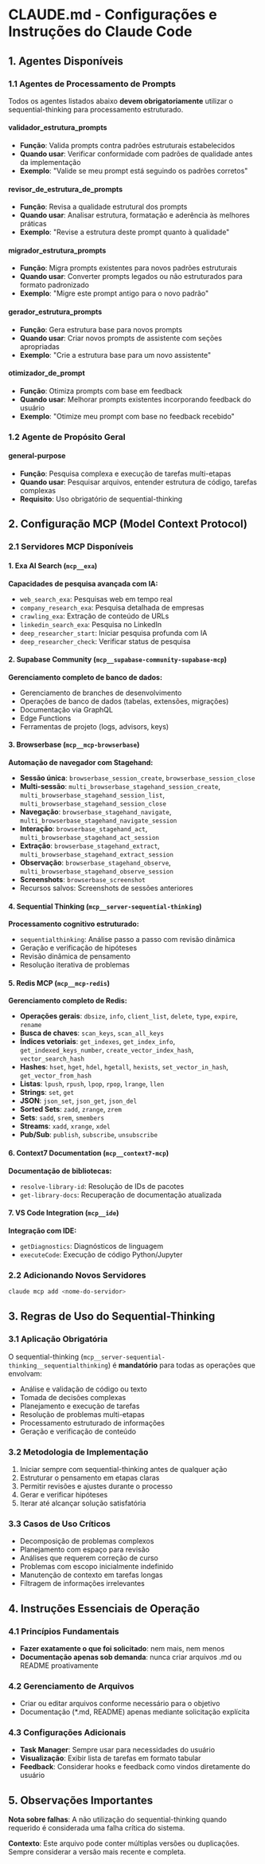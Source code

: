 # CLAUDE.md - Configurações e Instruções do Claude Code

## 1. Agentes Disponíveis

### 1.1 Agentes de Processamento de Prompts
Todos os agentes listados abaixo **devem obrigatoriamente** utilizar o sequential-thinking para processamento estruturado.

#### validador_estrutura_prompts
- **Função**: Valida prompts contra padrões estruturais estabelecidos
- **Quando usar**: Verificar conformidade com padrões de qualidade antes da implementação
- **Exemplo**: "Valide se meu prompt está seguindo os padrões corretos"

#### revisor_de_estrutura_de_prompts
- **Função**: Revisa a qualidade estrutural dos prompts
- **Quando usar**: Analisar estrutura, formatação e aderência às melhores práticas
- **Exemplo**: "Revise a estrutura deste prompt quanto à qualidade"

#### migrador_estrutura_prompts
- **Função**: Migra prompts existentes para novos padrões estruturais
- **Quando usar**: Converter prompts legados ou não estruturados para formato padronizado
- **Exemplo**: "Migre este prompt antigo para o novo padrão"

#### gerador_estrutura_prompts
- **Função**: Gera estrutura base para novos prompts
- **Quando usar**: Criar novos prompts de assistente com seções apropriadas
- **Exemplo**: "Crie a estrutura base para um novo assistente"

#### otimizador_de_prompt
- **Função**: Otimiza prompts com base em feedback
- **Quando usar**: Melhorar prompts existentes incorporando feedback do usuário
- **Exemplo**: "Otimize meu prompt com base no feedback recebido"

### 1.2 Agente de Propósito Geral

#### general-purpose
- **Função**: Pesquisa complexa e execução de tarefas multi-etapas
- **Quando usar**: Pesquisar arquivos, entender estrutura de código, tarefas complexas
- **Requisito**: Uso obrigatório de sequential-thinking

## 2. Configuração MCP (Model Context Protocol)

### 2.1 Servidores MCP Disponíveis

#### 1. Exa AI Search (`mcp__exa`)
**Capacidades de pesquisa avançada com IA:**
- `web_search_exa`: Pesquisas web em tempo real
- `company_research_exa`: Pesquisa detalhada de empresas
- `crawling_exa`: Extração de conteúdo de URLs
- `linkedin_search_exa`: Pesquisa no LinkedIn
- `deep_researcher_start`: Iniciar pesquisa profunda com IA
- `deep_researcher_check`: Verificar status de pesquisa

#### 2. Supabase Community (`mcp__supabase-community-supabase-mcp`)
**Gerenciamento completo de banco de dados:**
- Gerenciamento de branches de desenvolvimento
- Operações de banco de dados (tabelas, extensões, migrações)
- Documentação via GraphQL
- Edge Functions
- Ferramentas de projeto (logs, advisors, keys)

#### 3. Browserbase (`mcp__mcp-browserbase`)
**Automação de navegador com Stagehand:**
- **Sessão única**: `browserbase_session_create`, `browserbase_session_close`
- **Multi-sessão**: `multi_browserbase_stagehand_session_create`, `multi_browserbase_stagehand_session_list`, `multi_browserbase_stagehand_session_close`
- **Navegação**: `browserbase_stagehand_navigate`, `multi_browserbase_stagehand_navigate_session`
- **Interação**: `browserbase_stagehand_act`, `multi_browserbase_stagehand_act_session`
- **Extração**: `browserbase_stagehand_extract`, `multi_browserbase_stagehand_extract_session`
- **Observação**: `browserbase_stagehand_observe`, `multi_browserbase_stagehand_observe_session`
- **Screenshots**: `browserbase_screenshot`
- Recursos salvos: Screenshots de sessões anteriores

#### 4. Sequential Thinking (`mcp__server-sequential-thinking`)
**Processamento cognitivo estruturado:**
- `sequentialthinking`: Análise passo a passo com revisão dinâmica
- Geração e verificação de hipóteses
- Revisão dinâmica de pensamento
- Resolução iterativa de problemas

#### 5. Redis MCP (`mcp__mcp-redis`)
**Gerenciamento completo de Redis:**
- **Operações gerais**: `dbsize`, `info`, `client_list`, `delete`, `type`, `expire`, `rename`
- **Busca de chaves**: `scan_keys`, `scan_all_keys`
- **Índices vetoriais**: `get_indexes`, `get_index_info`, `get_indexed_keys_number`, `create_vector_index_hash`, `vector_search_hash`
- **Hashes**: `hset`, `hget`, `hdel`, `hgetall`, `hexists`, `set_vector_in_hash`, `get_vector_from_hash`
- **Listas**: `lpush`, `rpush`, `lpop`, `rpop`, `lrange`, `llen`
- **Strings**: `set`, `get`
- **JSON**: `json_set`, `json_get`, `json_del`
- **Sorted Sets**: `zadd`, `zrange`, `zrem`
- **Sets**: `sadd`, `srem`, `smembers`
- **Streams**: `xadd`, `xrange`, `xdel`
- **Pub/Sub**: `publish`, `subscribe`, `unsubscribe`

#### 6. Context7 Documentation (`mcp__context7-mcp`)
**Documentação de bibliotecas:**
- `resolve-library-id`: Resolução de IDs de pacotes
- `get-library-docs`: Recuperação de documentação atualizada

#### 7. VS Code Integration (`mcp__ide`)
**Integração com IDE:**
- `getDiagnostics`: Diagnósticos de linguagem
- `executeCode`: Execução de código Python/Jupyter

### 2.2 Adicionando Novos Servidores

```bash
claude mcp add <nome-do-servidor>
```

## 3. Regras de Uso do Sequential-Thinking

### 3.1 Aplicação Obrigatória

O sequential-thinking (`mcp__server-sequential-thinking__sequentialthinking`) é **mandatório** para todas as operações que envolvam:

- Análise e validação de código ou texto
- Tomada de decisões complexas
- Planejamento e execução de tarefas
- Resolução de problemas multi-etapas
- Processamento estruturado de informações
- Geração e verificação de conteúdo

### 3.2 Metodologia de Implementação

1. Iniciar sempre com sequential-thinking antes de qualquer ação
2. Estruturar o pensamento em etapas claras
3. Permitir revisões e ajustes durante o processo
4. Gerar e verificar hipóteses
5. Iterar até alcançar solução satisfatória

### 3.3 Casos de Uso Críticos

- Decomposição de problemas complexos
- Planejamento com espaço para revisão
- Análises que requerem correção de curso
- Problemas com escopo inicialmente indefinido
- Manutenção de contexto em tarefas longas
- Filtragem de informações irrelevantes

## 4. Instruções Essenciais de Operação

### 4.1 Princípios Fundamentais

- **Fazer exatamente o que foi solicitado**: nem mais, nem menos
- **Documentação apenas sob demanda**: nunca criar arquivos .md ou README proativamente

### 4.2 Gerenciamento de Arquivos

- Criar ou editar arquivos conforme necessário para o objetivo
- Documentação (*.md, README) apenas mediante solicitação explícita

### 4.3 Configurações Adicionais

- **Task Manager**: Sempre usar para necessidades do usuário
- **Visualização**: Exibir lista de tarefas em formato tabular
- **Feedback**: Considerar hooks e feedback como vindos diretamente do usuário

## 5. Observações Importantes

**Nota sobre falhas**: A não utilização do sequential-thinking quando requerido é considerada uma falha crítica do sistema.

**Contexto**: Este arquivo pode conter múltiplas versões ou duplicações. Sempre considerar a versão mais recente e completa.
